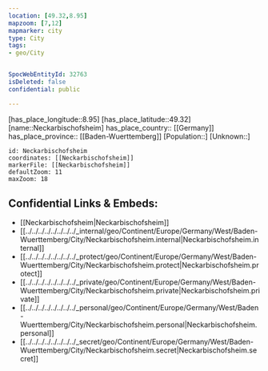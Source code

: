 ```yaml
---
location: [49.32,8.95] 
mapzoom: [7,12] 
mapmarker: city 
type: City
tags:
- geo/City


SpocWebEntityId: 32763
isDeleted: false
confidential: public

---
```

[has_place_longitude::8.95] 
[has_place_latitude::49.32] 
[name::Neckarbischofsheim] 
has_place_country:: [[Germany]]  
has_place_province:: [[Baden-Wuerttemberg]] 
[Population::] 
[Unknown::] 


```leaflet
id: Neckarbischofsheim
coordinates: [[Neckarbischofsheim]] 
markerFile: [[Neckarbischofsheim]] 
defaultZoom: 11 
maxZoom: 18
```


## Confidential Links & Embeds: 
- [[Neckarbischofsheim|Neckarbischofsheim]]  
- [[../../../../../../../../_internal/geo/Continent/Europe/Germany/West/Baden-Wuerttemberg/City/Neckarbischofsheim.internal|Neckarbischofsheim.internal]] 
- [[../../../../../../../../_protect/geo/Continent/Europe/Germany/West/Baden-Wuerttemberg/City/Neckarbischofsheim.protect|Neckarbischofsheim.protect]] 
- [[../../../../../../../../_private/geo/Continent/Europe/Germany/West/Baden-Wuerttemberg/City/Neckarbischofsheim.private|Neckarbischofsheim.private]] 
- [[../../../../../../../../_personal/geo/Continent/Europe/Germany/West/Baden-Wuerttemberg/City/Neckarbischofsheim.personal|Neckarbischofsheim.personal]] 
- [[../../../../../../../../_secret/geo/Continent/Europe/Germany/West/Baden-Wuerttemberg/City/Neckarbischofsheim.secret|Neckarbischofsheim.secret]] 
